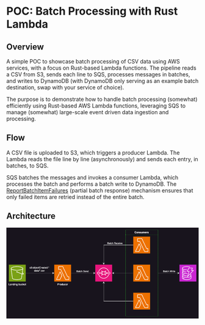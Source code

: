 # POC: Batch Processing with Rust Lambda

## Overview

A simple POC to showcase batch processing of CSV data using AWS services, with a focus on Rust-based Lambda functions. The pipeline reads a CSV from S3, sends each line to SQS, processes messages in batches, and writes to DynamoDB (with DynamoDB only serving as an example batch destination, swap with your service of choice).

The purpose is to demonstrate how to handle batch processing (somewhat) efficiently using Rust-based AWS Lambda functions, leveraging SQS to manage (somewhat) large-scale event driven data ingestion and processing.

## Flow

A CSV file is uploaded to S3, which triggers a producer Lambda. The Lambda reads the file line by line (asynchronously) and sends each entry, in batches, to SQS.

SQS batches the messages and invokes a consumer Lambda, which processes the batch and performs a batch write to DynamoDB. The [ReportBatchItemFailures](https://docs.aws.amazon.com/lambda/latest/dg/services-ddb-batchfailurereporting.html) (partial batch response) mechanism ensures that only failed items are retried instead of the entire batch.

## Architecture
![architecture](./assets/architecture.png)
